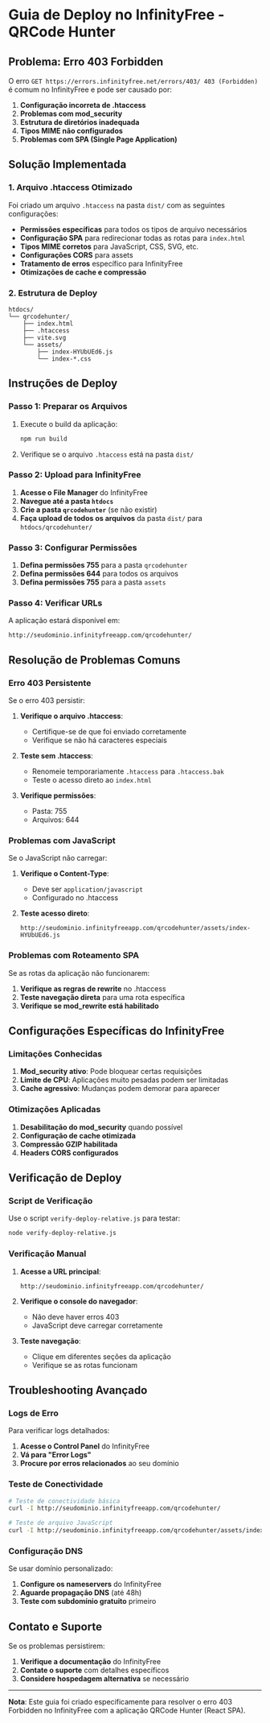 # Guia de Deploy no InfinityFree - QRCode Hunter

## Problema: Erro 403 Forbidden

O erro `GET https://errors.infinityfree.net/errors/403/ 403 (Forbidden)` é comum no InfinityFree e pode ser causado por:

1. **Configuração incorreta de .htaccess**
2. **Problemas com mod_security**
3. **Estrutura de diretórios inadequada**
4. **Tipos MIME não configurados**
5. **Problemas com SPA (Single Page Application)**

## Solução Implementada

### 1. Arquivo .htaccess Otimizado

Foi criado um arquivo `.htaccess` na pasta `dist/` com as seguintes configurações:

- **Permissões específicas** para todos os tipos de arquivo necessários
- **Configuração SPA** para redirecionar todas as rotas para `index.html`
- **Tipos MIME corretos** para JavaScript, CSS, SVG, etc.
- **Configurações CORS** para assets
- **Tratamento de erros** específico para InfinityFree
- **Otimizações de cache e compressão**

### 2. Estrutura de Deploy

```
htdocs/
└── qrcodehunter/
    ├── index.html
    ├── .htaccess
    ├── vite.svg
    └── assets/
        ├── index-HYUbUEd6.js
        └── index-*.css
```

## Instruções de Deploy

### Passo 1: Preparar os Arquivos

1. Execute o build da aplicação:
   ```bash
   npm run build
   ```

2. Verifique se o arquivo `.htaccess` está na pasta `dist/`

### Passo 2: Upload para InfinityFree

1. **Acesse o File Manager** do InfinityFree
2. **Navegue até a pasta `htdocs`**
3. **Crie a pasta `qrcodehunter`** (se não existir)
4. **Faça upload de todos os arquivos** da pasta `dist/` para `htdocs/qrcodehunter/`

### Passo 3: Configurar Permissões

1. **Defina permissões 755** para a pasta `qrcodehunter`
2. **Defina permissões 644** para todos os arquivos
3. **Defina permissões 755** para a pasta `assets`

### Passo 4: Verificar URLs

A aplicação estará disponível em:
```
http://seudominio.infinityfreeapp.com/qrcodehunter/
```

## Resolução de Problemas Comuns

### Erro 403 Persistente

Se o erro 403 persistir:

1. **Verifique o arquivo .htaccess**:
   - Certifique-se de que foi enviado corretamente
   - Verifique se não há caracteres especiais

2. **Teste sem .htaccess**:
   - Renomeie temporariamente `.htaccess` para `.htaccess.bak`
   - Teste o acesso direto ao `index.html`

3. **Verifique permissões**:
   - Pasta: 755
   - Arquivos: 644

### Problemas com JavaScript

Se o JavaScript não carregar:

1. **Verifique o Content-Type**:
   - Deve ser `application/javascript`
   - Configurado no .htaccess

2. **Teste acesso direto**:
   ```
   http://seudominio.infinityfreeapp.com/qrcodehunter/assets/index-HYUbUEd6.js
   ```

### Problemas com Roteamento SPA

Se as rotas da aplicação não funcionarem:

1. **Verifique as regras de rewrite** no .htaccess
2. **Teste navegação direta** para uma rota específica
3. **Verifique se mod_rewrite está habilitado**

## Configurações Específicas do InfinityFree

### Limitações Conhecidas

1. **Mod_security ativo**: Pode bloquear certas requisições
2. **Limite de CPU**: Aplicações muito pesadas podem ser limitadas
3. **Cache agressivo**: Mudanças podem demorar para aparecer

### Otimizações Aplicadas

1. **Desabilitação do mod_security** quando possível
2. **Configuração de cache otimizada**
3. **Compressão GZIP habilitada**
4. **Headers CORS configurados**

## Verificação de Deploy

### Script de Verificação

Use o script `verify-deploy-relative.js` para testar:

```bash
node verify-deploy-relative.js
```

### Verificação Manual

1. **Acesse a URL principal**:
   ```
   http://seudominio.infinityfreeapp.com/qrcodehunter/
   ```

2. **Verifique o console do navegador**:
   - Não deve haver erros 403
   - JavaScript deve carregar corretamente

3. **Teste navegação**:
   - Clique em diferentes seções da aplicação
   - Verifique se as rotas funcionam

## Troubleshooting Avançado

### Logs de Erro

Para verificar logs detalhados:

1. **Acesse o Control Panel** do InfinityFree
2. **Vá para "Error Logs"**
3. **Procure por erros relacionados** ao seu domínio

### Teste de Conectividade

```bash
# Teste de conectividade básica
curl -I http://seudominio.infinityfreeapp.com/qrcodehunter/

# Teste de arquivo JavaScript
curl -I http://seudominio.infinityfreeapp.com/qrcodehunter/assets/index-HYUbUEd6.js
```

### Configuração DNS

Se usar domínio personalizado:

1. **Configure os nameservers** do InfinityFree
2. **Aguarde propagação DNS** (até 48h)
3. **Teste com subdomínio gratuito** primeiro

## Contato e Suporte

Se os problemas persistirem:

1. **Verifique a documentação** do InfinityFree
2. **Contate o suporte** com detalhes específicos
3. **Considere hospedagem alternativa** se necessário

---

**Nota**: Este guia foi criado especificamente para resolver o erro 403 Forbidden no InfinityFree com a aplicação QRCode Hunter (React SPA).